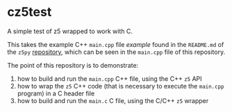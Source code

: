 # cz5test

A simple test of z5 wrapped to work with C.

This takes the example C++ `main.cpp` file _example_ found in the `README.md` of the `z5py`
[repository](https://github.com/constantinpape/z5), which can be seen in the `main.cpp` file
of this repository.

The point of this repository is to demonstrate:

1. how to build and run the `main.cpp` C++ file, using the C++ `z5` API
2. how to wrap the `z5` C++ code (that is necessary to execute the `main.cpp` program) in a
   C header file
3. how to build and run the `main.c` C file, using the C/C++ `z5` wrapper
